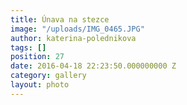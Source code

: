 ```yaml
---
title: Únava na stezce
image: "/uploads/IMG_0465.JPG"
author: katerina-polednikova
tags: []
position: 27
date: 2016-04-18 22:23:50.000000000 Z
category: gallery
layout: photo
---
```

